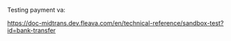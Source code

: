 Testing payment va:

https://doc-midtrans.dev.fleava.com/en/technical-reference/sandbox-test?id=bank-transfer